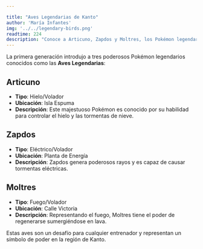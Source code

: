 ```yaml
---

title: "Aves Legendarias de Kanto"
author: 'María Infantes'
img: '../../legendary-birds.png'
readtime: 224
description: "Conoce a Articuno, Zapdos y Moltres, los Pokémon legendarios de la región de Kanto."
---
```


La primera generación introdujo a tres poderosos Pokémon legendarios conocidos como las **Aves Legendarias**:

## Articuno
- **Tipo**: Hielo/Volador
- **Ubicación**: Isla Espuma
- **Descripción**: Este majestuoso Pokémon es conocido por su habilidad para controlar el hielo y las tormentas de nieve.

## Zapdos
- **Tipo**: Eléctrico/Volador
- **Ubicación**: Planta de Energía
- **Descripción**: Zapdos genera poderosos rayos y es capaz de causar tormentas eléctricas.

## Moltres
- **Tipo**: Fuego/Volador
- **Ubicación**: Calle Victoria
- **Descripción**: Representando el fuego, Moltres tiene el poder de regenerarse sumergiéndose en lava.

Estas aves son un desafío para cualquier entrenador y representan un símbolo de poder en la región de Kanto.